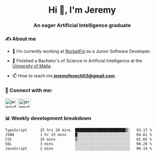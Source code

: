 <h1 align="center">Hi 👋, I'm Jeremy</h1>
<h3 align="center">An eager Artificial Intelligence graduate</h3>

<h3 align="left">✍ About me</h3>

- 🔭 I’m currently working at [RocketFin](https://rocketfin.co) as a Junior Software Developer.

- 🌱 Finished a Bachelor's of Science in Artificial Intelligence at the [University of Malta](https://www.linkedin.com/school/university-of-malta/).

- 📫 How to reach me **jeremyfenech03@gmail.com**.

<h3 align="left">🔗 Connect with me:</h3>
<p align="left">
<a href="https://linkedin.com/in/jeremyfenech" target="blank"><img align="center" src="https://raw.githubusercontent.com/rahuldkjain/github-profile-readme-generator/master/src/images/icons/Social/linked-in-alt.svg" alt="jeremyfenech" height="30" width="40" /></a>
<a href="https://www.leetcode.com/jeremyfen" target="blank"><img align="center" src="https://raw.githubusercontent.com/rahuldkjain/github-profile-readme-generator/master/src/images/icons/Social/leet-code.svg" alt="jeremyfen" height="30" width="40" /></a>
</p>


<h3 align="left">📊 Weekly development breakdown</h3>

<!--START_SECTION:waka-->

```txt
TypeScript      25 hrs 20 mins  ███████████████████████▒░   93.17 %
JSON            1 hr 15 mins    █░░░░░░░░░░░░░░░░░░░░░░░░   04.61 %
CSS             26 mins         ▒░░░░░░░░░░░░░░░░░░░░░░░░   01.65 %
SQL             3 mins          ░░░░░░░░░░░░░░░░░░░░░░░░░   00.20 %
JavaScript      2 mins          ░░░░░░░░░░░░░░░░░░░░░░░░░   00.14 %
```

<!--END_SECTION:waka-->
